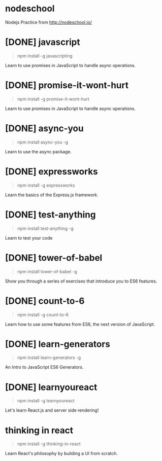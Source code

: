 # nodeschool
Nodejs Practice from http://nodeschool.io/

# [DONE] javascript
> npm install -g javascripting

Learn to use promises in JavaScript to handle async operations.


# [DONE] promise-it-wont-hurt
> npm install -g promise-it-wont-hurt

Learn to use promises in JavaScript to handle async operations.


# [DONE] async-you
> npm install async-you -g

Learn to use the async package.


# [DONE] expressworks
> npm install -g expressworks

Learn the basics of the Express.js framework.


# [DONE] test-anything
> npm install test-anything -g

Learn to test your code


# [DONE] tower-of-babel
> npm install tower-of-babel -g

Show you through a series of exercises that introduce you to ES6 features.


# [DONE] count-to-6
> npm install -g count-to-6

Learn how to use some features from ES6, the next version of JavaScript.

# [DONE] learn-generators
> npm install learn-generators -g

An Intro to JavaScript ES6 Generators.


# [DONE] learnyoureact
> npm install -g learnyoureact

Let's learn React.js and server side rendering!


# thinking in react
> npm install -g thinking-in-react

Learn React's philosophy by building a UI from scratch.

